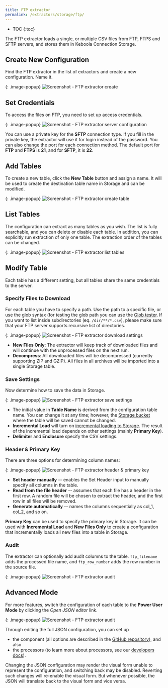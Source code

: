 ```yaml
---
title: FTP extractor
permalink: /extractors/storage/ftp/
---
```


* TOC
{:toc}

The FTP extractor loads a single, or multiple CSV files from FTP, FTPS and SFTP servers, and stores them in Keboola Connection Storage.

## Create New Configuration
Find the FTP extractor in the list of extractors and create a new configuration.
Name it.

{: .image-popup}
![Screenshot - FTP extractor create](/extractors/storage/ftp/ftp-ex-1.png)

## Set Credentials
To access the files on FTP, you need to set up access credentials.

{: .image-popup}
![Screenshot - FTP extractor server configuration](/extractors/storage/ftp/ftp-ex-2.png)

You can use a private key for the **SFTP** connection type. If you fill in the private key,
the extractor will use it for login instead of the password. You can also change
the port for each connection method. The default port for **FTP** and **FTPS** is **21**, and for **SFTP**, it is **22**.

## Add Tables
To create a new table, click the **New Table** button and assign a name. It will
be used to create the destination table name in Storage and can be modified.

{: .image-popup}
![Screenshot - FTP extractor create table](/extractors/storage/ftp/ftp-ex-3.png)

## List Tables
The configuration can extract as many tables as you wish. The list is fully
searchable, and you can delete or disable each table. In addition, you can
explicitly run extraction of only one table. The extraction order of the tables
can be changed.

{: .image-popup}
![Screenshot - FTP extractor list tables](/extractors/storage/ftp/ftp-ex-4.png)

## Modify Table
Each table has a different setting, but all tables share the same credentials to the server.

### Specify Files to Download
For each table you have to specify a path. Use the path to a specific file, or
use the glob syntax (for testing the glob path you can use the [Glob tester](http://www.globtester.com/).
If you want to list inside subdirectories (eq. `/dir/**/*.csv`), please make sure that your FTP server
supports recursive list of directories.

{: .image-popup}
![Screenshot - FTP extractor download settings](/extractors/storage/ftp/ftp-ex-5.png)

- **New Files Only**: The extractor will keep track of downloaded files and will continue with the unprocessed files
 on the next run.
 - **Decompress**: All downloaded files will be decompressed (currently supporting ZIP and GZIP). All files in all archives
 will be imported into a single Storage table.

### Save Settings
Now determine how to save the data in Storage.

{: .image-popup}
![Screenshot - FTP extractor save settings](/extractors/storage/ftp/ftp-ex-6.png)

- The initial value in **Table Name** is derived from the configuration table name. You can change it at any time; however,
the [Storage bucket](/storage/buckets/) where the table will be saved cannot be changed.
- **Incremental Load** will turn on [incremental loading to Storage](/storage/tables/#incremental-loading). The result of the
incremental load depends on other settings (mainly **Primary Key**).
- **Delimiter** and **Enclosure** specify the CSV settings.

### Header & Primary Key
There are three options for determining column names:

{: .image-popup}
![Screenshot - FTP extractor header & primary key](/extractors/storage/ftp/ftp-ex-7.png)

- **Set header manually** -- enables the Set Header input to manually specify all columns in the table.
- **Read from the file header** -- assumes that each file has a header in the first row. A random file will be chosen to extract the header, and the first row in all files will be removed.
- **Generate automatically** -- names the columns sequentially as col_1, col_2, and so on.

**Primary Key** can be used to specify the primary key in Storage. It can be used with **Incremental Load**
and **New Files Only** to create a configuration that incrementally loads all new files into a table in Storage.

### Audit
The extractor can optionally add audit columns to the table. `ftp_filename` adds the processed file name, and `ftp_row_number`
adds the row number in the source file.

{: .image-popup}
![Screenshot - FTP extractor audit](/extractors/storage/ftp/ftp-ex-8.png)

## Advanced Mode
For more features, switch the configuration of each table to the **Power User Mode** by clicking the *Open JSON editor* link.

{: .image-popup}
![Screenshot - FTP extractor audit](/extractors/storage/ftp/ftp-ex-9.png)

Through editing the full JSON configuration, you can set up 

- the component (all options are
described in the [GitHub repository](https://github.com/keboola/ex-ftp)), and also 
- the processors (to learn more about processors, see our [developers docs](https://developers.keboola.com/extend/docker-runner/processors/)).

Changing the JSON configuration may render the visual form unable to represent the configuration, and switching back may
be disabled. Reverting such changes will re-enable the visual form. But whenever possible, the JSON will translate back
to the visual form and vice versa.